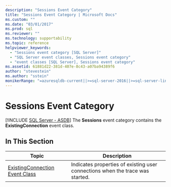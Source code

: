 ```yaml
---
description: "Sessions Event Category"
title: "Sessions Event Category | Microsoft Docs"
ms.custom: ""
ms.date: "03/01/2017"
ms.prod: sql
ms.reviewer: ""
ms.technology: supportability
ms.topic: reference
helpviewer_keywords: 
  - "Sessions event category [SQL Server]"
  - "SQL Server event classes, Sessions event category"
  - "event classes [SQL Server], Sessions event category"
ms.assetid: 61881d22-381d-407e-8c43-a07ba94389f6
author: "stevestein"
ms.author: "sstein"
monikerRange: "=azuresqldb-current||>=sql-server-2016||>=sql-server-linux-2017||=azuresqldb-mi-current"
---
```

# Sessions Event Category
[!INCLUDE [SQL Server - ASDB](../../includes/applies-to-version/sql-asdb.md)]
  The **Sessions** event category contains the **ExistingConnection** event class.  
  
## In This Section  
  
|Topic|Description|  
|-----------|-----------------|  
|[ExistingConnection Event Class](../../relational-databases/event-classes/existingconnection-event-class.md)|Indicates properties of existing user connections when the trace was started.|  
  
  
